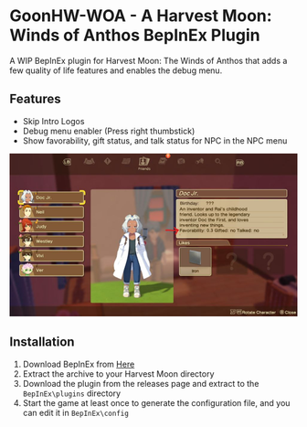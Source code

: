 # GoonHW-WOA - A Harvest Moon: Winds of Anthos BepInEx Plugin

A WIP BepInEx plugin for Harvest Moon: The Winds of Anthos that adds a few quality of life features and enables the debug menu.

## Features

- Skip Intro Logos
- Debug menu enabler (Press right thumbstick)
- Show favorability, gift status, and talk status for NPC in the NPC menu

![alt text](screenshots/screen1.jpg)

## Installation
1. Download BepInEx from [Here](https://github.com/BepInEx/BepInEx/releases/tag/v5.4.22)
2. Extract the archive to your Harvest Moon directory
3. Download the plugin from the releases page and extract to the `BepInEx\plugins` directory
4. Start the game at least once to generate the configuration file, and you can edit it in `BepInEx\config`
